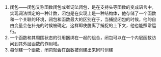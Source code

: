 1. 闭包——闭包又称函数闭包或者词法闭包，是在支持头等函数的变成语言中，实现词法绑定的一种计数，闭包是在实现上是一种结构体，他存储了一个函数和一个关联的环境，闭包和函数最大的区别在于，当捕捉闭包的时候，他的自由变量会在补充的时候被确定，这样即使脱离了捕捉的上下文，他也能照常运行。
2. 一个函数和其周围状态的引用捆绑在一起的组合，闭包可以在一个内层函数访问到其外层函数的作用域。
3. 每创建一个函数，闭包就会在函数被创建出来同时创建 